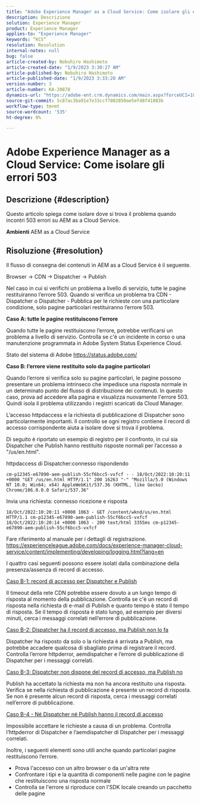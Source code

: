 ```yaml
---
title: "Adobe Experience Manager as a Cloud Service: Come isolare gli errori 503"
description: Descrizione
solution: Experience Manager
product: Experience Manager
applies-to: "Experience Manager"
keywords: “KCS”
resolution: Resolution
internal-notes: null
bug: false
article-created-by: Nobuhiro Hashimoto
article-created-date: "1/9/2023 3:30:27 AM"
article-published-by: Nobuhiro Hashimoto
article-published-date: "1/9/2023 3:33:20 AM"
version-number: 3
article-number: KA-20878
dynamics-url: "https://adobe-ent.crm.dynamics.com/main.aspx?forceUCI=1&pagetype=entityrecord&etn=knowledgearticle&id=e4c144f0-cd8f-ed11-aad1-6045bd006b4b"
source-git-commit: 5c87ac3ba91e7e33ccf7802850ae5ef48f41083b
workflow-type: tm+mt
source-wordcount: '535'
ht-degree: 0%

---
```


# Adobe Experience Manager as a Cloud Service: Come isolare gli errori 503

## Descrizione {#description}


Questo articolo spiega come isolare dove si trova il problema quando incontri 503 errori su AEM as a Cloud Service.

<b>Ambienti</b>
AEM as a Cloud Service


## Risoluzione {#resolution}


Il flusso di consegna dei contenuti in AEM as a Cloud Service è il seguente.

Browser -> CDN -> Dispatcher -> Publish

Nel caso in cui si verifichi un problema a livello di servizio, tutte le pagine restituiranno l’errore 503. Quando si verifica un problema tra CDN - Dispatcher o Dispatcher - Pubblica per le richieste con una particolare condizione, solo pagine particolari restituiranno l’errore 503.



<b>Caso A: tutte le pagine restituiscono l’errore</b>

Quando tutte le pagine restituiscono l’errore, potrebbe verificarsi un problema a livello di servizio. Controlla se c&#39;è un incidente in corso o una manutenzione programmata in Adobe System Status Experience Cloud.

Stato del sistema di Adobe https://status.adobe.com/



<b>Caso B: l’errore viene restituito solo da pagine particolari</b>

Quando l’errore si verifica solo su pagine particolari, le pagine possono presentare un problema intrinseco che impedisce una risposta normale in un determinato punto del flusso di distribuzione dei contenuti. In questo caso, prova ad accedere alla pagina e visualizza nuovamente l&#39;errore 503. Quindi isola il problema utilizzando i registri scaricati da Cloud Manager.

L’accesso httpdaccess e la richiesta di pubblicazione di Dispatcher sono particolarmente importanti. Il controllo se ogni registro contiene il record di accesso corrispondente aiuta a isolare dove si trova il problema.

Di seguito è riportato un esempio di registro per il confronto, in cui sia Dispatcher che Publish hanno restituito risposte normali per l’accesso a &quot;/us/en.html&quot;.

httpdaccess di Dispatcher:connesso rispondendo


```
cm-p12345-e67890-aem-publish-55cf6bcc5-vxfcf - - 18/Oct/2022:10:20:11 +0000 "GET /us/en.html HTTP/1.1" 200 16263 "-" "Mozilla/5.0 (Windows NT 10.0; Win64; x64) AppleWebKit/537.36 (KHTML, like Gecko) Chrome/106.0.0.0 Safari/537.36"
```




Invia una richiesta: connesso ricezione e risposta


```
18/Oct/2022:10:20:11 +0000 1063 - GET /content/wknd/us/en.html HTTP/1.1 cm-p12345-e67890-aem-publish-55cf6bcc5-vxfcf
18/Oct/2022:10:20:14 +0000 1063 - 200 text/html 3355ms cm-p12345-e67890-aem-publish-55cf6bcc5-vxfcf
```




Fare riferimento al manuale per i dettagli di registrazione.
https://experienceleague.adobe.com/docs/experience-manager-cloud-service/content/implementing/developing/logging.html?lang=en



I quattro casi seguenti possono essere isolati dalla combinazione della presenza/assenza di record di accesso.

<u>Caso B-1: record di accesso per Dispatcher e Publish</u>

Il timeout della rete CDN potrebbe essere dovuto a un lungo tempo di risposta al momento della pubblicazione. Controlla se c&#39;è un record di risposta nella richiesta di e-mail di Publish e quanto tempo è stato il tempo di risposta. Se il tempo di risposta è stato lungo, ad esempio per diversi minuti, cerca i messaggi correlati nell’errore di pubblicazione.

<u>Caso B-2: Dispatcher ha il record di accesso, ma Publish non lo fa</u>

Dispatcher ha risposto da solo o la richiesta è arrivata a Publish, ma potrebbe accadere qualcosa di sbagliato prima di registrare il record. Controlla l’errore httpderror, aemdispatcher e l’errore di pubblicazione di Dispatcher per i messaggi correlati.

<u>Caso B-3: Dispatcher non dispone del record di accesso, ma Publish no</u>

Publish ha accettato la richiesta ma non ha ancora restituito una risposta. Verifica se nella richiesta di pubblicazione è presente un record di risposta. Se non è presente alcun record di risposta, cerca i messaggi correlati nell’errore di pubblicazione.

<u>Caso B-4 - Né Dispatcher né Publish hanno il record di accesso</u>

Impossibile accettare le richieste a causa di un problema. Controlla l’httpderror di Dispatcher e l’aemdispatcher di Dispatcher per i messaggi correlati.



Inoltre, i seguenti elementi sono utili anche quando particolari pagine restituiscono l’errore.

- Prova l&#39;accesso con un altro browser o da un&#39;altra rete
- Confrontare i tipi e la quantità di componenti nelle pagine con le pagine che restituiscono una risposta normale
- Controlla se l&#39;errore si riproduce con l&#39;SDK locale creando un pacchetto delle pagine



